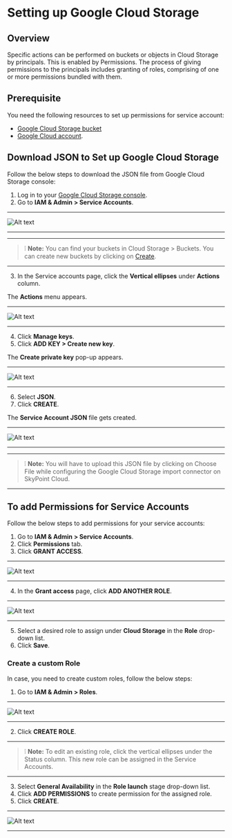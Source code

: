 # Setting up Google Cloud Storage
## Overview
Specific actions can be performed on buckets or objects in Cloud Storage by principals. This is enabled by Permissions. The process of giving permissions to the principals includes granting of roles, comprising of one or more permissions bundled with them. 

## Prerequisite
You need the following resources to set up permissions for service account:

- [Google Cloud Storage bucket](https://cloud.google.com/storage/docs/creating-buckets)
- [Google Cloud account](https://cloud.google.com/apigee/docs/hybrid/v1.4/precog-gcpaccount#:~:text=To%20create%20a%20Google%20Cloud%20account%3A%201%20Open,and%20accept%20the%20Google%20Cloud%20terms%20presented.%20).

## Download JSON to Set up Google Cloud Storage
Follow the below steps to download the JSON file from Google Cloud Storage console:

1. Log in to your [Google Cloud Storage console](https://developers.google.com/maps/premium/devconsole-access).
2. Go to **IAM & Admin > Service Accounts**.

---

![Alt text](https://github.com/skypointcloud/platform/blob/develop/docs/doc_snippets/Googlecloud_ConsoleServiceacc.png?raw=true)

---

---

>  :grey_exclamation: **Note:** You can find your buckets in Cloud Storage > Buckets. You can create new buckets by clicking on [Create](https://cloud.google.com/storage/docs/creating-buckets).

---

3. In the Service accounts page, click the **Vertical ellipses** under **Actions** column.

The **Actions** menu appears.

---

![Alt text](https://github.com/skypointcloud/platform/blob/develop/docs/doc_snippets/Googlecloud_ConsoleServiceacccreated.png?raw=true)

---

4. Click **Manage keys**.
5. Click **ADD KEY > Create new key**.

The **Create private key** pop-up appears.

---

![Alt text](https://github.com/skypointcloud/platform/blob/develop/docs/doc_snippets/Googlecloud_ConsoleKeyJSON.png?raw=true)

---

6. Select **JSON**.
7. Click **CREATE**.

The **Service Account JSON** file gets created. 

---

![Alt text](https://github.com/skypointcloud/platform/blob/develop/docs/doc_snippets/Googlecloud_Privatekeyoutput.png?raw=true)

---

---

>  :grey_exclamation: **Note:** You will have to upload this JSON file by clicking on Choose File while configuring the Google Cloud Storage import connector on SkyPoint Cloud.

---

## To add Permissions for Service Accounts
Follow the below steps to add permissions for your service accounts:

1. Go to **IAM & Admin > Service Accounts**.
2. Click **Permissions** tab.
3. Click **GRANT ACCESS**.

---

![Alt text](https://github.com/skypointcloud/platform/blob/develop/docs/doc_snippets/Googlecloud_Grantaccess.png?raw=true)

---

4. In the **Grant access** page, click **ADD ANOTHER ROLE**.

---

![Alt text](https://github.com/skypointcloud/platform/blob/develop/docs/doc_snippets/Googlecloud_Addrole.png?raw=true)

---

5. Select a desired role to assign under **Cloud Storage** in the **Role** drop-down list.
6. Click **Save**.

### Create a custom Role
In case, you need to create custom roles, follow the below steps:

1. Go to **IAM & Admin > Roles**.

---

![Alt text](https://github.com/skypointcloud/platform/blob/develop/docs/doc_snippets/Googlecloud_Createrole.png?raw=true)

---

2. Click **CREATE ROLE**.

---

>  :grey_exclamation: **Note:** To edit an existing role, click the vertical ellipses under the Status column. This new role can be assigned in the Service Accounts.

---

3. Select **General Availability** in the **Role launch** stage drop-down list.
4. Click **ADD PERMISSIONS** to create permission for the assigned role.
5. Click **CREATE**.

---

![Alt text](https://github.com/skypointcloud/platform/blob/develop/docs/doc_snippets/Googlecloud_Roleedit.png?raw=true)

---












